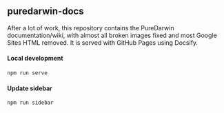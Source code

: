 ## puredarwin-docs

After a lot of work, this repository contains the PureDarwin documentation/wiki, with almost all broken images fixed and most Google Sites HTML removed. It is served with GitHub Pages using Docsify.

#### Local development
`npm run serve`

#### Update sidebar
`npm run sidebar`